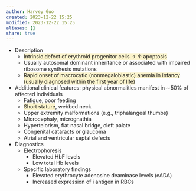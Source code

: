 ```yaml
---
author: Harvey Guo
created: 2023-12-22 15:25
modified: 2023-12-22 15:25
aliases: []
share: true
---
```

- Description
	- <span style="background:rgba(240, 200, 0, 0.2)">Intrinsic defect of erythroid progenitor cells → ↑ apoptosis</span>
	- Usually autosomal dominant inheritance or associated with impaired ribosome synthesis mutations
	- <span style="background:rgba(240, 200, 0, 0.2)">Rapid onset of macrocytic (nonmegaloblastic) anemia in infancy (usually diagnosed within the first year of life)</span>
- Additional clinical features: physical abnormalities manifest in ∼50% of affected individuals
	- Fatigue, poor feeding
	- <span style="background:rgba(240, 200, 0, 0.2)">Short stature</span>, webbed neck
	- Upper extremity malformations (e.g., triphalangeal thumbs) 
	- Microcephaly, micrognathia
	- Hypertelorism, flat nasal bridge, cleft palate
	- Congenital cataracts or glaucoma
	- Atrial and ventricular septal defects
- Diagnostics
	- Electrophoresis
		- Elevated HbF levels
		- Low total Hb levels
	- Specific laboratory findings
		- Elevated erythrocyte adenosine deaminase levels (eADA)
		- Increased expression of i antigen in RBCs
